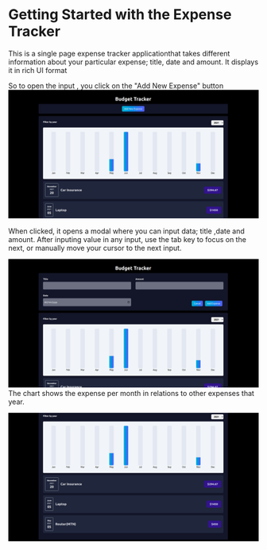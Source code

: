 # Getting Started with the Expense Tracker

This is a single page expense tracker applicationthat takes different information about your particular expense; title, date and amount. It displays it in rich UI format

So to open the input , you click on the "Add New Expense" button
![](images/expimage3.png)

When clicked, it opens a modal where you can input data; title ,date and amount. After inputing value in any input, use the tab key to focus on the next, or manually move your cursor to the next input.

![](images/expimage1.png)
The chart shows the expense per month in relations to other expenses that year.

![](images/expimage2.png)
